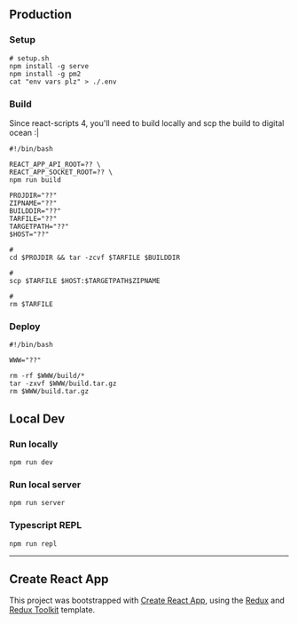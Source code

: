 ## Production

### Setup

```
# setup.sh
npm install -g serve
npm install -g pm2
cat "env vars plz" > ./.env
```

### Build

Since react-scripts 4, you'll need to build locally and scp the build to digital ocean :|

```
#!/bin/bash

REACT_APP_API_ROOT=?? \
REACT_APP_SOCKET_ROOT=?? \
npm run build

PROJDIR="??"
ZIPNAME="??"
BUILDDIR="??"
TARFILE="??"
TARGETPATH="??"
$HOST="??"

#
cd $PROJDIR && tar -zcvf $TARFILE $BUILDDIR

#
scp $TARFILE $HOST:$TARGETPATH$ZIPNAME

#
rm $TARFILE
```

### Deploy

```
#!/bin/bash

WWW="??"

rm -rf $WWW/build/*
tar -zxvf $WWW/build.tar.gz
rm $WWW/build.tar.gz
```

## Local Dev

### Run locally

`npm run dev`

### Run local server

`npm run server`

### Typescript REPL

`npm run repl`

---

## Create React App

This project was bootstrapped with [Create React App](https://github.com/facebook/create-react-app), using the [Redux](https://redux.js.org/) and [Redux Toolkit](https://redux-toolkit.js.org/) template.
